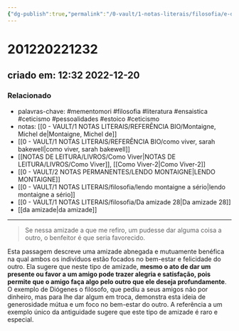 ```yaml
---
{"dg-publish":true,"permalink":"/0-vault/1-notas-literais/filosofia/e-dando-que-se-recebe/","tags":["mementomori","filosofia","literatura","ensaistica","ceticismo","pessoalidades","estoico"],"dgHomeLink":true,"dgShowLocalGraph":true,"dgShowFileTree":true,"dgEnableSearch":true}
---
```


# 201220221232
## criado em: 12:32 2022-12-20

### Relacionado
- palavras-chave: #mementomori  #filosofia #literatura #ensaistica #ceticismo #pessoalidades #estoico #ceticismo
- notas: [[0 - VAULT/1 NOTAS LITERAIS/REFERÊNCIA BIO/Montaigne, Michel de\|Montaigne, Michel de]]
- [[0 - VAULT/1 NOTAS LITERAIS/REFERÊNCIA BIO/como viver, sarah bakewell\|como viver, sarah bakewell]]
- [[NOTAS DE LEITURA/LIVROS/Como Viver\|NOTAS DE LEITURA/LIVROS/Como Viver]], [[Como Viver-2\|Como Viver-2]]
- [[0 - VAULT/2 NOTAS PERMANENTES/LENDO MONTAIGNE\|LENDO MONTAIGNE]]
- [[0 - VAULT/1 NOTAS LITERAIS/filosofia/lendo montaigne a sério\|lendo montaigne a sério]]
- [[0 - VAULT/1 NOTAS LITERAIS/filosofia/Da amizade 28\|Da amizade 28]]
- [[da amizade\|da amizade]]
---
> Se nessa amizade a que me refiro, um pudesse dar alguma coisa a outro, o benfeitor é que seria favorecido.

Esta passagem descreve uma amizade abnegada e mutuamente benéfica na qual ambos os indivíduos estão focados no bem-estar e felicidade do outro. Ela sugere que neste tipo de amizade, **mesmo o ato de dar um presente ou favor a um amigo pode trazer alegria e satisfação, pois permite que o amigo faça algo pelo outro que ele deseja profundamente**. O exemplo de Diógenes o filósofo, que pediu a seus amigos não por dinheiro, mas para lhe dar algum em troca, demonstra esta ideia de generosidade mútua e um foco no bem-estar do outro. A referência a um exemplo único da antiguidade sugere que este tipo de amizade é raro e especial.